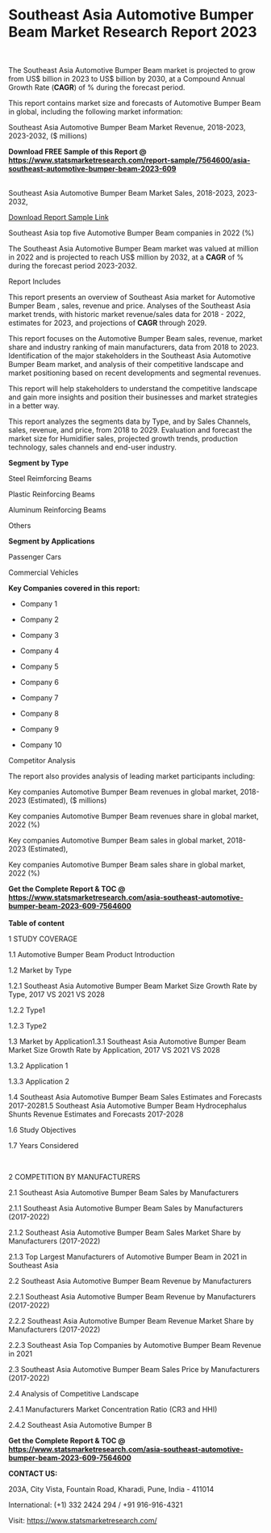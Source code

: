 <h1>Southeast Asia Automotive Bumper Beam Market Research Report 2023</h1><br/><p>The Southeast Asia Automotive Bumper Beam market is projected to grow from US$ billion in 2023 to US$ billion by 2030, at a Compound Annual Growth Rate (<strong>CAGR</strong>) of % during the forecast period.</p><p>
 
 This report contains market size and forecasts of Automotive Bumper Beam in global, including the following market information:</p><p>
 
 Southeast Asia Automotive Bumper Beam Market Revenue, 2018-2023, 2023-2032, ($ millions)</p><div><b>Download FREE Sample of this Report @ <a href="https://www.statsmarketresearch.com/download-free-sample/7564600/asia-southeast-automotive-bumper-beam-2023-609">https://www.statsmarketresearch.com/report-sample/7564600/asia-southeast-automotive-bumper-beam-2023-609</a></b></div><br><p>
 
 Southeast Asia Automotive Bumper Beam Market Sales, 2018-2023, 2023-2032,</p><p><a href="https://www.statsmarketresearch.com/download-free-sample/7564600/asia-southeast-automotive-bumper-beam-2023-609">Download Report Sample Link</a></p><p>
 
 Southeast Asia top five Automotive Bumper Beam companies in 2022 (%)</p><p>
 
 The Southeast Asia Automotive Bumper Beam market was valued at million in 2022 and is projected to reach US$ million by 2032, at a <strong>CAGR</strong> of % during the forecast period 2023-2032.</p><p>
 
 Report Includes</p><p>
 
 This report presents an overview of Southeast Asia market for Automotive Bumper Beam , sales, revenue and price. Analyses of the Southeast Asia market trends, with historic market revenue/sales data for 2018 - 2022, estimates for 2023, and projections of <strong>CAGR</strong> through 2029.</p><p>
 
 This report focuses on the Automotive Bumper Beam sales, revenue, market share and industry ranking of main manufacturers, data from 2018 to 2023. Identification of the major stakeholders in the Southeast Asia Automotive Bumper Beam market, and analysis of their competitive landscape and market positioning based on recent developments and segmental revenues.</p><p>
 
 This report will help stakeholders to understand the competitive landscape and gain more insights and position their businesses and market strategies in a better way.</p><p>
 
 This report analyzes the segments data by Type, and by Sales Channels, sales, revenue, and price, from 2018 to 2029. Evaluation and forecast the market size for Humidifier sales, projected growth trends, production technology, sales channels and end-user industry.</p><p>
 
  <strong>Segment by Type</strong></p><p>
 
 Steel Reimforcing Beams</p><p>Plastic Reinforcing Beams</p><p>Aluminum Reinforcing Beams</p><p>Others</p><p>
 
 <strong> Segment <strong><strong>by Applications</strong></strong></strong></p><p>
 
 Passenger Cars</p><p>Commercial Vehicles</p><p><strong>Key Companies covered in this report:</strong></p><p>
 
 </p><ul><p></p><li>Company 1</li><p></p><li>Company 2</li><p></p><li>Company 3</li><p></p><li>Company 4</li><p></p><li>Company 5</li><p></p><li>Company 6</li><p></p><li>Company 7</li><p></p><li>Company 8</li><p></p><li>Company 9</li><p></p><li>Company 10</li><p></p></ul><p>Competitor Analysis</p><p>
 
 The report also provides analysis of leading market participants including:</p><p>
 
 Key companies Automotive Bumper Beam revenues in global market, 2018-2023 (Estimated), ($ millions)</p><p>
 
 Key companies Automotive Bumper Beam revenues share in global market, 2022 (%)</p><p>
 
 Key companies Automotive Bumper Beam sales in global market, 2018-2023 (Estimated),</p><p>
 
 Key companies Automotive Bumper Beam sales share in global market, 2022 (%)</p><div><b>Get the Complete Report & TOC @ <a href="https://www.statsmarketresearch.com/asia-southeast-automotive-bumper-beam-2023-609-7564600">https://www.statsmarketresearch.com/asia-southeast-automotive-bumper-beam-2023-609-7564600</a></b></div><br><b>Table of content</b><p>1 STUDY COVERAGE<br />
 
 1.1 Automotive Bumper Beam Product Introduction<br />
 
 1.2 Market by Type<br />
 
 1.2.1 Southeast Asia Automotive Bumper Beam Market Size Growth Rate by Type, 2017 VS 2021 VS 2028<br />
 
 1.2.2 Type1<br />
 
 1.2.3 Type2<br />
 
 1.3 Market by Application1.3.1 Southeast Asia Automotive Bumper Beam Market Size Growth Rate by Application, 2017 VS 2021 VS 2028<br />
 
 1.3.2 Application 1<br />
 
 1.3.3 Application 2<br />
 
 1.4 Southeast Asia Automotive Bumper Beam Sales Estimates and Forecasts 2017-20281.5 Southeast Asia Automotive Bumper Beam Hydrocephalus Shunts Revenue Estimates and Forecasts 2017-2028<br />
 
 1.6 Study Objectives<br />
 
 1.7 Years Considered<br />
 
 <br />
 
 2 COMPETITION BY MANUFACTURERS<br />
 
 2.1 Southeast Asia Automotive Bumper Beam Sales by Manufacturers<br />
 
 2.1.1 Southeast Asia Automotive Bumper Beam Sales by Manufacturers (2017-2022)<br />
 
 2.1.2 Southeast Asia Automotive Bumper Beam Sales Market Share by Manufacturers (2017-2022)<br />
 
 2.1.3 Top Largest Manufacturers of Automotive Bumper Beam in 2021 in Southeast Asia<br />
 
 2.2 Southeast Asia Automotive Bumper Beam Revenue by Manufacturers<br />
 
 2.2.1 Southeast Asia Automotive Bumper Beam Revenue by Manufacturers (2017-2022)<br />
 
 2.2.2 Southeast Asia Automotive Bumper Beam Revenue Market Share by Manufacturers (2017-2022)<br />
 
 2.2.3 Southeast Asia Top Companies by Automotive Bumper Beam Revenue in 2021<br />
 
 2.3 Southeast Asia Automotive Bumper Beam Sales Price by Manufacturers (2017-2022)<br />
 
 2.4 Analysis of Competitive Landscape<br />
 
 2.4.1 Manufacturers Market Concentration Ratio (CR3 and HHI)<br />
 
 2.4.2 Southeast Asia Automotive Bumper B<br><div><b>Get the Complete Report & TOC @ <a href="https://www.statsmarketresearch.com/asia-southeast-automotive-bumper-beam-2023-609-7564600">https://www.statsmarketresearch.com/asia-southeast-automotive-bumper-beam-2023-609-7564600</a></b></div></p>
 
 <b>CONTACT US:</b><br>
 
 203A, City Vista, Fountain Road, Kharadi, Pune, India - 411014 <br>
 
 International: (+1) 332 2424 294 / +91 916-916-4321<br>
 
 Visit: <a href="https://www.statsmarketresearch.com/">https://www.statsmarketresearch.com/</a>
 
 <br>